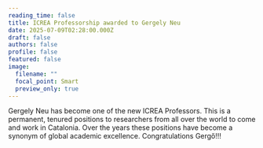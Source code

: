 ```yaml
---
reading_time: false
title: ICREA Professorship awarded to Gergely Neu
date: 2025-07-09T02:28:00.000Z
draft: false
authors: false
profile: false
featured: false
image:
  filename: ""
  focal_point: Smart
  preview_only: true
---
```

Gergely Neu has become one of the new ICREA Professors. This is a permanent, tenured positions to researchers from all over the world to come and work in Catalonia. Over the years these positions have become a synonym of global academic excellence. Congratulations Gergő!!!
